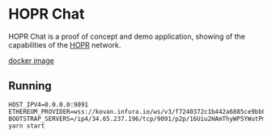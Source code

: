 # HOPR Chat


HOPR Chat is a proof of concept and demo application, showing of the
capabilities of the [HOPR](https://github.com/hoprnet/hopr-core) network.

[docker image](https://hub.docker.com/r/hopr/chat)


## Running

```
HOST_IPV4=0.0.0.0:9091
ETHEREUM_PROVIDER=wss://kovan.infura.io/ws/v3/f7240372c1b442a6885ce9bb825ebc36
BOOTSTRAP_SERVERS=/ip4/34.65.237.196/tcp/9091/p2p/16Uiu2HAmThyWP5YWutPmYk9yUZ48ryWyZ7Cf6pMTQduvHUS9sGE7
yarn start
```
